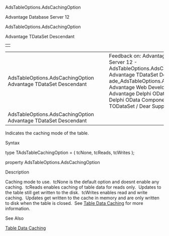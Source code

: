AdsTableOptions.AdsCachingOption




Advantage Database Server 12  

AdsTableOptions.AdsCachingOption

Advantage TDataSet Descendant

|  |
| --- |
|  |

|  |  |  |  |  |
| --- | --- | --- | --- | --- |
| AdsTableOptions.AdsCachingOption  Advantage TDataSet Descendant |  |  | Feedback on: Advantage Database Server 12 - AdsTableOptions.AdsCachingOption Advantage TDataSet Descendant ade\_AdsTableOptions.AdsCachingOpti Advantage Web Development > Advantage Delphi OData Client > Delphi OData Components > TODataSet / Dear Support Staff, |  |
| AdsTableOptions.AdsCachingOption  Advantage TDataSet Descendant |  |  |  |  |

Indicates the caching mode of the table.

Syntax

type TAdsTableCachingOption = ( tcNone, tcReads, tcWrites );

property AdsTableOptions.AdsCachingOption

Description

Caching mode to use.  tcNone is the default option and doesnt enable any caching.  tcReads enables caching of table data for reads only.  Updates to the table still get written to the disk.  tcWrites enables read and write caching.  Updates get written to the cache in memory and are only written to disk when the table is closed.  See [Table Data Caching](master_table_data_caching.htm) for more information.

See Also

[Table Data Caching](master_table_data_caching.htm)
